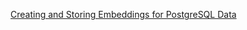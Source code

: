 [Creating and Storing Embeddings for PostgreSQL Data](https://www.timescale.com/blog/a-complete-guide-to-creating-and-storing-embeddings-for-postgresql-data/) 
